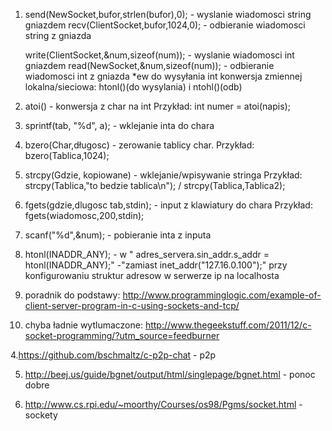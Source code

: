 
1. send(NewSocket,bufor,strlen(bufor),0); - wyslanie wiadomosci string gniazdem
   recv(ClientSocket,bufor,1024,0);       - odbieranie wiadomosci string z gniazda
   
   write(ClientSocket,&num,sizeof(num));  - wyslanie wiadomosci int gniazdem
   read(NewSocket,&num,sizeof(num));      - odbieranie wiadomosci int z gniazda
  *ew do wysyłania int konwersja zmiennej lokalna/sieciowa: htonl()(do wysylania) i ntohl()(odb)

2. atoi() - konwersja z char na int
   Przykład: int numer = atoi(napis);

3. sprintf(tab, "%d", a); -  wklejanie inta do chara
 
4. bzero(Char,długosc) - zerowanie tablicy char. 
   Przykład: bzero(Tablica,1024);

5. strcpy(Gdzie, kopiowane) - wklejanie/wpisywanie stringa
   Przykład: strcpy(Tablica,"to bedzie tablica\n"); / strcpy(Tablica,Tablica2);

6. fgets(gdzie,dlugosc tab,stdin); - input z klawiatury do chara 
   Przykład: fgets(wiadomosc,200,stdin);

7. scanf("%d",&num); - pobieranie inta z inputa


8. htonl(INADDR_ANY); - w " adres_servera.sin_addr.s_addr = htonl(INADDR_ANY);" 
   -"zamiast inet_addr("127.16.0.100");" przy konfigurowaniu struktur adresow w serwerze ip na localhosta







1. poradnik do podstawy: http://www.programminglogic.com/example-of-client-server-program-in-c-using-sockets-and-tcp/

2. chyba ładnie wytlumaczone: http://www.thegeekstuff.com/2011/12/c-socket-programming/?utm_source=feedburner

4.https://github.com/bschmaltz/c-p2p-chat - p2p

5. http://beej.us/guide/bgnet/output/html/singlepage/bgnet.html - ponoc dobre

6. http://www.cs.rpi.edu/~moorthy/Courses/os98/Pgms/socket.html - sockety
